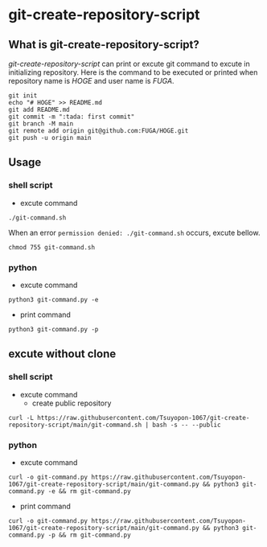 # git-create-repository-script

## What is git-create-repository-script?

_git-create-repository-script_ can print or excute git command to excute in initializing repository.
Here is the command to be executed or printed when repository name is _HOGE_ and user name is _FUGA_.

```
git init
echo "# HOGE" >> README.md
git add README.md
git commit -m ":tada: first commit"
git branch -M main
git remote add origin git@github.com:FUGA/HOGE.git
git push -u origin main
```

## Usage

### shell script

- excute command

```
./git-command.sh
```

When an error `permission denied: ./git-command.sh` occurs, excute bellow.

```
chmod 755 git-command.sh
```

### python

- excute command

```
python3 git-command.py -e
```

- print command

```
python3 git-command.py -p
```

## excute without clone

### shell script

- excute command
  - create public repository

```
curl -L https://raw.githubusercontent.com/Tsuyopon-1067/git-create-repository-script/main/git-command.sh | bash -s -- --public
```

### python

- excute command

```
curl -o git-command.py https://raw.githubusercontent.com/Tsuyopon-1067/git-create-repository-script/main/git-command.py && python3 git-command.py -e && rm git-command.py
```

- print command

```
curl -o git-command.py https://raw.githubusercontent.com/Tsuyopon-1067/git-create-repository-script/main/git-command.py && python3 git-command.py -p && rm git-command.py
```

